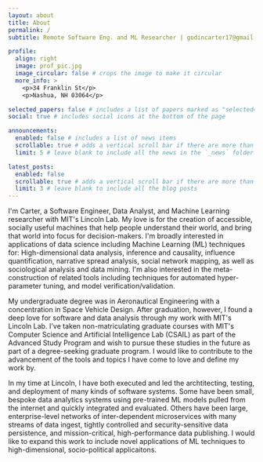```yaml
---
layout: about
title: About
permalink: /
subtitle: Remote Software Eng. and ML Researcher | godincarter17@gmail.com (preferred) | Nashua, NH, USA | (401) 523-0712

profile:
  align: right
  image: prof_pic.jpg
  image_circular: false # crops the image to make it circular
  more_info: >
    <p>34 Franklin St</p>
    <p>Nashua, NH 03064</p>

selected_papers: false # includes a list of papers marked as "selected={true}"
social: true # includes social icons at the bottom of the page

announcements:
  enabled: false # includes a list of news items
  scrollable: true # adds a vertical scroll bar if there are more than 3 news items
  limit: 5 # leave blank to include all the news in the `_news` folder

latest_posts:
  enabled: false
  scrollable: true # adds a vertical scroll bar if there are more than 3 new posts items
  limit: 3 # leave blank to include all the blog posts
---
```


I'm Carter, a Software Engineer, Data Analyst, and Machine Learning researcher with MIT's Lincoln Lab. My love is for the creation of accessible, socially useful machines that help people understand their world, and bring that world into focus for decision-makers. I'm broadly interested in applications of data science including Machine Learning (ML) techniques for: High-dimensional data analysis, inference and causality, influence quantification, narrative spread analysis, social network mapping, as well as sociological analysis and data mining. I'm also interested in the meta-construction of related tools including techniques for automated hyper-parameter tuning, and model verification/validation.

My undergraduate degree was in Aeronautical Engineering with a concentration in Space Vehicle Design. After graduation, however, I found a deep love for software and data analysis through my work with MIT's Lincoln Lab. I've taken non-matriculating graduate courses with MIT's Computer Science and Artificial Intelligence Lab (CSAIL) as part of the Advanced Study Program and wish to pursue these studies in the future as part of a degree-seeking graduate program. I would like to contribute to the advancement of the tools and topics I have come to love and define my work by.

In my time at Lincoln, I have both executed and led the archtitecting, testing, and deployment of many kinds of software systems. Some have been small, bespoke data analytics systems using pre-trained ML models pulled from the internet and quickly integrated and evaluated. Others have been large, enterprise-level networks of inter-dependent microservices with many streams of data ingest, tightly controlled and security-sensitive data persistence, and mission-critical, high-performance data publishing. I would like to expand this work to include novel applications of ML techniques to high-dimensional, socio-political applicaitons.